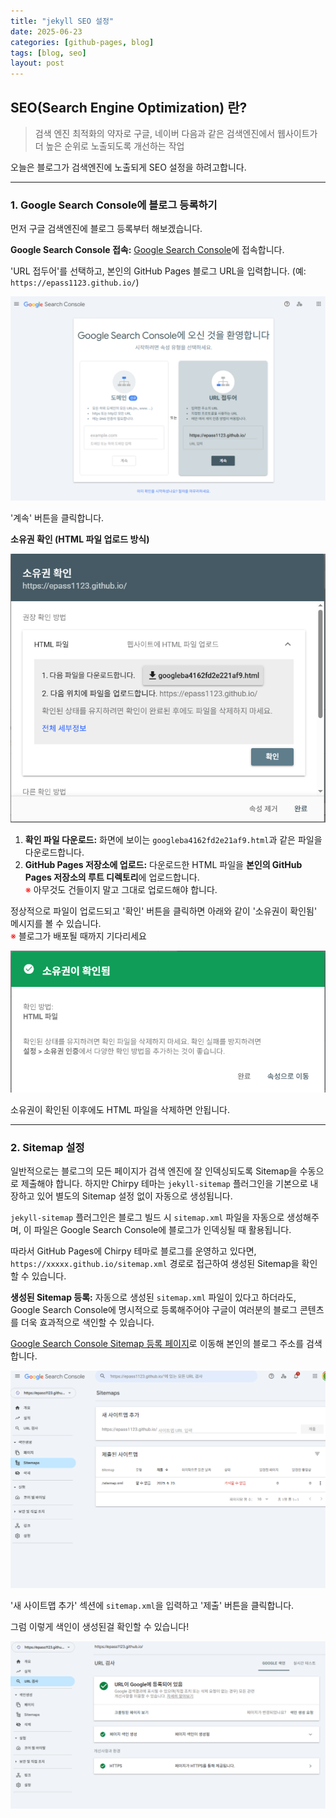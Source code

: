 ```yaml
---
title: "jekyll SEO 설정"
date: 2025-06-23
categories: [github-pages, blog]
tags: [blog, seo]
layout: post
---
```


## SEO(Search Engine Optimization) 란?
> 검색 엔진 최적화의 약자로 구글, 네이버 다음과 같은 검색엔진에서 웹사이트가 더 높은 순위로 노출되도록 개선하는 작업

오늘은 블로그가 검색엔진에 노출되게 SEO 설정을 하려고합니다.

---

### 1. Google Search Console에 블로그 등록하기

먼저 구글 검색엔진에 블로그 등록부터 해보겠습니다.

**Google Search Console 접속:**
    [Google Search Console](https://search.google.com/search-console/welcome)에 접속합니다.


'URL 접두어'를 선택하고, 본인의 GitHub Pages 블로그 URL을 입력합니다. (예: `https://epass1123.github.io/`)

![Google Search Console URL 입력 화면](/assets/images/20250623/seo/gsc1.png)

'계속' 버튼을 클릭합니다.

**소유권 확인 (HTML 파일 업로드 방식)**

![Google Search Console 소유권 확인 화면](/assets/images/20250623/seo/gsc2.png)

1.  **확인 파일 다운로드:** 화면에 보이는 `googleba4162fd2e21af9.html`과 같은 파일을 다운로드합니다.
2.  **GitHub Pages 저장소에 업로드:** 다운로드한 HTML 파일을 **본인의 GitHub Pages 저장소의 루트 디렉토리**에 업로드합니다.  
<span style="color:red"> ※ </span> 아무것도 건들이지 말고 그대로 업로드해야 합니다.

정상적으로 파일이 업로드되고 '확인' 버튼을 클릭하면 아래와 같이 '소유권이 확인됨' 메시지를 볼 수 있습니다.  
<span style="color:red"> ※ </span> 블로그가 배포될 때까지 기다리세요


![Google Search Console 소유권 확인 완료 화면](/assets/images/20250623/seo/gsc3.png)

소유권이 확인된 이후에도 HTML 파일을 삭제하면 안됩니다. 

---

### 2. Sitemap 설정 

일반적으로는 블로그의 모든 페이지가 검색 엔진에 잘 인덱싱되도록 Sitemap을 수동으로 제출해야 합니다.
하지만 Chirpy 테마는 `jekyll-sitemap` 플러그인을 기본으로 내장하고 있어 별도의 Sitemap 설정 없이 자동으로 생성됩니다.

`jekyll-sitemap` 플러그인은 블로그 빌드 시 `sitemap.xml` 파일을 자동으로 생성해주며, 이 파일은 Google Search Console에 블로그가 인덱싱될 때 활용됩니다.

따라서 GitHub Pages에 Chirpy 테마로 블로그를 운영하고 있다면, `https://xxxxx.github.io/sitemap.xml` 경로로 접근하여 생성된 Sitemap을 확인할 수 있습니다.

**생성된 Sitemap 등록:**
자동으로 생성된 `sitemap.xml` 파일이 있다고 하더라도, Google Search Console에 명시적으로 등록해주어야 구글이 여러분의 블로그 콘텐츠를 더욱 효과적으로 색인할 수 있습니다.

[Google Search Console Sitemap 등록 페이지](https://search.google.com/search-console/sitemaps)로 이동해 본인의 블로그 주소를 검색합니다.

![Google Sitemap 화면](/assets/images/20250623/seo/sitemap.png)

'새 사이트맵 추가' 섹션에 `sitemap.xml`을 입력하고 '제출' 버튼을 클릭합니다.

그럼 이렇게 색인이 생성된걸 확인할 수 있습니다!

![Google Sitemap 결론](/assets/images/20250623/seo/sitemap2.png)
